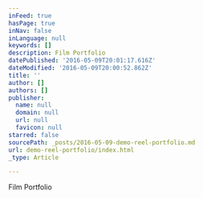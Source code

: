 ```yaml
---
inFeed: true
hasPage: true
inNav: false
inLanguage: null
keywords: []
description: Film Portfolio
datePublished: '2016-05-09T20:01:17.616Z'
dateModified: '2016-05-09T20:00:52.862Z'
title: ''
author: []
authors: []
publisher:
  name: null
  domain: null
  url: null
  favicon: null
starred: false
sourcePath: _posts/2016-05-09-demo-reel-portfolio.md
url: demo-reel-portfolio/index.html
_type: Article

---
```

Film Portfolio